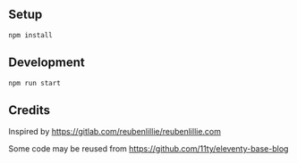 ## Setup

`npm install`

## Development

`npm run start`

## Credits

Inspired by https://gitlab.com/reubenlillie/reubenlillie.com

Some code may be reused from https://github.com/11ty/eleventy-base-blog